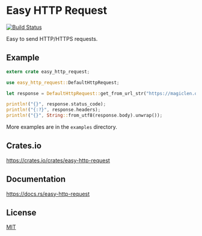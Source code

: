 Easy HTTP Request
====================

[![Build Status](https://travis-ci.org/magiclen/easy-http-request.svg?branch=master)](https://travis-ci.org/magiclen/easy-http-request)

Easy to send HTTP/HTTPS requests.

## Example

```rust
extern crate easy_http_request;

use easy_http_request::DefaultHttpRequest;

let response = DefaultHttpRequest::get_from_url_str("https://magiclen.org").unwrap().send().unwrap();

println!("{}", response.status_code);
println!("{:?}", response.headers);
println!("{}", String::from_utf8(response.body).unwrap());
```

More examples are in the `examples` directory.

## Crates.io

https://crates.io/crates/easy-http-request

## Documentation

https://docs.rs/easy-http-request

## License

[MIT](LICENSE)
